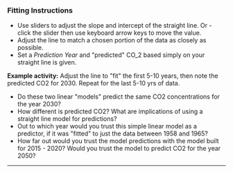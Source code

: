 ### Fitting Instructions
- Use sliders to adjust the slope and intercept of the straight line. Or - click the slider then use keyboard arrow keys to move the value. 
- Adjust the line to match a chosen portion of the data as closely as possible. 
- Set a _Prediction Year_ and "predicted" CO_2 based simply on your straight line is given. 

**Example activity:** Adjust the line to "fit" the first 5-10 years, then note the predicted CO2 for 2030. Repeat for the last 5-10 yrs of data. 
- Do these two linear "models" predict the same CO2 concentrations for the year 2030? 
- How different is predicted CO2? What are implications of using a straight line model for predictions? 
- Out to which year would you trust this simple linear model as a predictor, if it was "fitted" to just the data between 1958 and 1965? 
- How far out would you trust the model predictions with the model built for 2015 - 2020? Would you trust the model to predict CO2 for the year 2050?


----